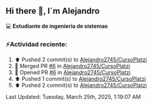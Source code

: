 ## Hi there 👋, I´m Alejandro

:computer: **Estudiante de ingenieria de sistemas**

### ⚡Actividad reciente:
<!--RECENT_ACTIVITY:start-->
1. ⬆️ Pushed 2 commit(s) to [Alejandro2745/CursoPlatzi](https://github.com/Alejandro2745/CursoPlatzi)<br>
2. 🎉 Merged PR [#6](https://github.com/Alejandro2745/CursoPlatzi/pull/6) in [Alejandro2745/CursoPlatzi](https://github.com/Alejandro2745/CursoPlatzi)<br>
3. 💪 Opened PR [#6](https://github.com/Alejandro2745/CursoPlatzi/pull/6) in [Alejandro2745/CursoPlatzi](https://github.com/Alejandro2745/CursoPlatzi)<br>
4. ⬆️ Pushed 1 commit(s) to [Alejandro2745/CursoPlatzi](https://github.com/Alejandro2745/CursoPlatzi)<br>
5. ⬆️ Pushed 2 commit(s) to [Alejandro2745/CursoPlatzi](https://github.com/Alejandro2745/CursoPlatzi)<br>
<!--RECENT_ACTIVITY:end-->
<!--RECENT_ACTIVITY:last_update-->
Last Updated: Tuesday, March 25th, 2025, 1:19:07 AM
<!--RECENT_ACTIVITY:last_update_end-->

<!--
**Alejandro2745/Alejandro2745** is a ✨ _special_ ✨ repository because its `README.md` (this file) appears on your GitHub profile.

Here are some ideas to get you started:

- 🔭 I’m currently working on ...
- 🌱 I’m currently learning ...
- 👯 I’m looking to collaborate on ...
- 🤔 I’m looking for help with ...
- 💬 Ask me about ...
- 📫 How to reach me: ...
- 😄 Pronouns: ...
- ⚡ Fun fact: ...
-->
